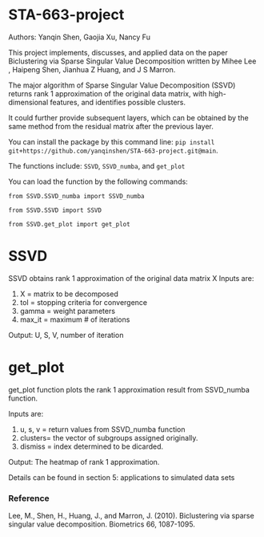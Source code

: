 # STA-663-project

Authors: Yanqin Shen, Gaojia Xu, Nancy Fu

This project implements, discusses, and applied data on the paper Biclustering via Sparse Singular Value Decomposition written by Mihee Lee , Haipeng Shen, Jianhua Z Huang, and J S Marron.

The major algorithm of Sparse Singular Value Decomposition (SSVD) returns rank 1 approximation of the original data matrix, with high-dimensional features, and identifies possible clusters.

It could further provide subsequent layers, which can be obtained by the same method from the residual matrix after the previous layer. 

You can install the package by this command line: `pip install git+https://github.com/yanqinshen/STA-663-project.git@main`.

The functions include: `SSVD`, `SSVD_numba`, and `get_plot`

You can load the function by the following commands:

`from SSVD.SSVD_numba import SSVD_numba`

`from SSVD.SSVD import SSVD`

`from SSVD.get_plot import get_plot`

# SSVD

SSVD obtains rank 1 approximation of the original data matrix X
Inputs are:

1. X = matrix to be decomposed
2. tol = stopping criteria for convergence
3. gamma = weight parameters
4. max_it = maximum # of iterations

Output: U, S, V, number of iteration

# get_plot

get_plot function plots the rank 1 approximation result from SSVD_numba function.

Inputs are: 
1. u, s, v = return values from SSVD_numba function
2. clusters= the vector of subgroups assigned originally. 
3. dismiss = index determined to be dicarded.

Output: The heatmap of rank 1 approximation.

Details can be found in section 5: applications to simulated data sets


### Reference

Lee, M., Shen, H., Huang, J., and Marron, J. (2010). Biclustering via sparse singular value decomposition. Biometrics 66, 1087-1095.
